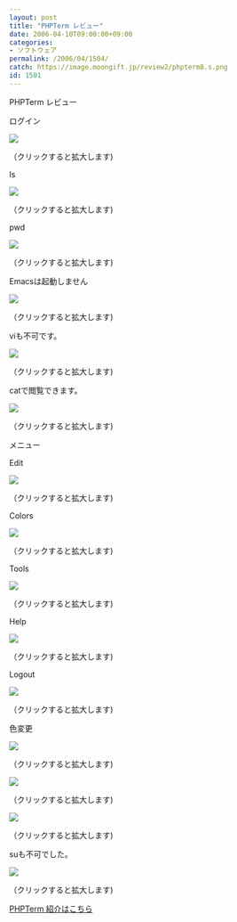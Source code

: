```yaml
---
layout: post
title: "PHPTerm レビュー"
date: 2006-04-10T09:00:00+09:00
categories:
- ソフトウェア
permalink: /2006/04/1504/
catch: https://image.moongift.jp/review2/phpterm8.s.png
id: 1501
---
```

PHPTerm レビュー  
<!--more-->

ログイン

  

[![](https://image.moongift.jp/review2/phpterm1.s.png)](https://image.moongift.jp/review2/phpterm1.png)  
  
（クリックすると拡大します)

  

ls

  

[![](https://image.moongift.jp/review2/phpterm2.s.png)](https://image.moongift.jp/review2/phpterm2.png)  
  
（クリックすると拡大します)

  

pwd

  

[![](https://image.moongift.jp/review2/phpterm3.s.png)](https://image.moongift.jp/review2/phpterm3.png)  
  
（クリックすると拡大します)

  

Emacsは起動しません

  

[![](https://image.moongift.jp/review2/phpterm4.s.png)](https://image.moongift.jp/review2/phpterm4.png)  
  
（クリックすると拡大します)

  

viも不可です。

  

[![](https://image.moongift.jp/review2/phpterm5.s.png)](https://image.moongift.jp/review2/phpterm5.png)  
  
（クリックすると拡大します)

  

catで閲覧できます。

  

[![](https://image.moongift.jp/review2/phpterm6.s.png)](https://image.moongift.jp/review2/phpterm6.png)  
  
（クリックすると拡大します)

  

メニュー

  

Edit

  

[![](https://image.moongift.jp/review2/phpterm7.s.png)](https://image.moongift.jp/review2/phpterm7.png)  
  
（クリックすると拡大します)

  

Colors

  

[![](https://image.moongift.jp/review2/phpterm8.s.png)](https://image.moongift.jp/review2/phpterm8.png)  
  
（クリックすると拡大します)

  

Tools

  

[![](https://image.moongift.jp/review2/phpterm9.s.png)](https://image.moongift.jp/review2/phpterm9.png)  
  
（クリックすると拡大します)

  

Help

  

[![](https://image.moongift.jp/review2/phpterm10.s.png)](https://image.moongift.jp/review2/phpterm10.png)  
  
（クリックすると拡大します)

  

Logout

  

[![](https://image.moongift.jp/review2/phpterm11.s.png)](https://image.moongift.jp/review2/phpterm11.png)  
  
（クリックすると拡大します)

  

色変更

  

[![](https://image.moongift.jp/review2/phpterm12.s.png)](https://image.moongift.jp/review2/phpterm12.png)  
  
（クリックすると拡大します)

  

[![](https://image.moongift.jp/review2/phpterm13.s.png)](https://image.moongift.jp/review2/phpterm13.png)  
  
（クリックすると拡大します)

  

[![](https://image.moongift.jp/review2/phpterm14.s.png)](https://image.moongift.jp/review2/phpterm14.png)  
  
（クリックすると拡大します)

  

suも不可でした。

  

[![](https://image.moongift.jp/review2/phpterm15.s.png)](https://image.moongift.jp/review2/phpterm15.png)  
  
（クリックすると拡大します)

  

[PHPTerm 紹介はこちら](http://oss.moongift.jp/intro/i-1492.html)

